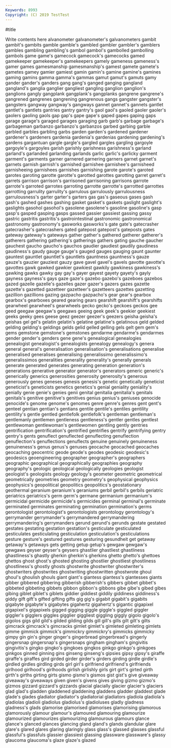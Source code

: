 ```yaml
---
Keywords: 8993
Copyright: (C) 2019 TestTest
---
```


#title

Write contents here
alvanometer galvanometer's galvanometers gambit gambit's
gambits gamble gamble's gambled gambler gambler's gamblers gambles gambling gambling's
gambol gambol's gambolled gambolling gambols game game's gamecock gamecock's gamecocks
gamed gamekeeper gamekeeper's gamekeepers gamely gameness gameness's gamer games gamesmanship
gamesmanship's gamest gamete gamete's gametes gamey gamier gamiest gamin gamin's
gamine gamine's gamines gaming gamins gamma gamma's gammas gamut gamut's
gamuts gamy gander gander's ganders gang gang's ganged ganging gangland
gangland's ganglia ganglier gangliest gangling ganglion ganglion's ganglions gangly gangplank
gangplank's gangplanks gangrene gangrene's gangrened gangrenes gangrening gangrenous gangs gangster
gangster's gangsters gangway gangway's gangways gannet gannet's gannets gantlet gantlet's
gantlets gantries gantry gantry's gaol gaol's gaoled gaoler gaoler's gaolers
gaoling gaols gap gap's gape gape's gaped gapes gaping gaps
garage garage's garaged garages garaging garb garb's garbage garbage's garbageman
garbanzo garbanzo's garbanzos garbed garbing garble garbled garbles garbling garbs
garden garden's gardened gardener gardener's gardeners gardenia gardenia's gardenias gardening
gardening's gardens gargantuan gargle gargle's gargled gargles gargling gargoyle gargoyle's
gargoyles garish garishly garishness garishness's garland garland's garlanded garlanding garlands
garlic garlic's garlicky garment garment's garments garner garnered garnering garners
garnet garnet's garnets garnish garnish's garnished garnishee garnishee's garnisheed garnisheeing
garnishees garnishes garnishing garote garote's garoted garotes garoting garotte garotte's
garotted garottes garotting garret garret's garrets garrison garrison's garrisoned garrisoning
garrisons garrote garrote's garroted garrotes garroting garrotte garrotte's garrotted garrottes
garrotting garrulity garrulity's garrulous garrulously garrulousness garrulousness's garter garter's garters
gas gas's gaseous gases gash gash's gashed gashes gashing gasket
gasket's gaskets gaslight gaslight's gaslights gasohol gasohol's gasolene gasolene's gasoline
gasoline's gasp gasp's gasped gasping gasps gassed gassier gassiest gassing
gassy gastric gastritis gastritis's gastrointestinal gastronomic gastronomical gastronomy gastronomy's gasworks
gasworks's gate gate's gatecrasher gatecrasher's gatecrashers gated gatepost gatepost's gateposts
gates gateway gateway's gateways gather gather's gathered gatherer gatherer's gatherers
gathering gathering's gatherings gathers gating gauche gaucher gauchest gaucho gaucho's
gauchos gaudier gaudiest gaudily gaudiness gaudiness's gaudy gauge gauge's gauged
gauges gauging gaunt gaunter gauntest gauntlet gauntlet's gauntlets gauntness gauntness's
gauze gauze's gauzier gauziest gauzy gave gavel gavel's gavels gavotte
gavotte's gavottes gawk gawked gawkier gawkiest gawkily gawkiness gawkiness's gawking
gawks gawky gay gay's gayer gayest gayety gayety's gayly gayness
gayness's gays gaze gaze's gazebo gazebo's gazeboes gazebos gazed gazelle
gazelle's gazelles gazer gazer's gazers gazes gazette gazette's gazetted gazetteer
gazetteer's gazetteers gazettes gazetting gazillion gazillions gazing gazpacho gazpacho's gear
gear's gearbox gearbox's gearboxes geared gearing gears gearshift gearshift's gearshifts
gearwheel gearwheel's gearwheels gecko gecko's geckoes geckos gee geed geegaw
geegaw's geegaws geeing geek geek's geekier geekiest geeks geeky gees
geese geez geezer geezer's geezers geisha geisha's geishas gel gel's
gelatin gelatin's gelatine gelatine's gelatinous geld gelded gelding gelding's geldings
gelds gelid gelled gelling gels gelt gem gem's gems gemstone
gemstone's gemstones gendarme gendarme's gendarmes gender gender's genders gene gene's
genealogical genealogies genealogist genealogist's genealogists genealogy genealogy's genera general general's
generalisation generalisation's generalisations generalise generalised generalises generalising generalissimo generalissimo's generalissimos
generalities generality generality's generally generals generate generated generates generating generation
generation's generations generative generator generator's generators generic generic's generically generics
generosities generosity generosity's generous generously genes geneses genesis genesis's genetic
genetically geneticist geneticist's geneticists genetics genetics's genial geniality geniality's genially
genie genie's genies genii genital genitalia genitalia's genitals genitals's genitive
genitive's genitives genius genius's geniuses genocide genocide's genome genome's genomes
genre genre's genres gent gent's genteel gentian gentian's gentians gentile
gentile's gentiles gentility gentility's gentle gentled gentlefolk gentlefolk's gentleman gentleman's
gentlemanly gentlemen gentleness gentleness's gentler gentles gentlest gentlewoman gentlewoman's gentlewomen
gentling gently gentries gentrification gentrification's gentrified gentrifies gentrify gentrifying gentry
gentry's gents genuflect genuflected genuflecting genuflection genuflection's genuflections genuflects genuine
genuinely genuineness genuineness's genus genus's genuses geocache geocached geocaches geocaching
geocentric geode geode's geodes geodesic geodesic's geodesics geoengineering geographer geographer's
geographers geographic geographical geographically geographies geography geography's geologic geological geologically
geologies geologist geologist's geologists geology geology's geometer geometric geometrical geometrically
geometries geometry geometry's geophysical geophysics geophysics's geopolitical geopolitics geopolitics's geostationary
geothermal geranium geranium's geraniums gerbil gerbil's gerbils geriatric geriatrics geriatrics's
germ germ's germane germanium germanium's germicidal germicide germicide's germicides germinal
germinal's germinate germinated germinates germinating germination germination's germs gerontologist gerontologist's
gerontologists gerontology gerontology's gerrymander gerrymander's gerrymandered gerrymandering gerrymandering's gerrymanders gerund
gerund's gerunds gestate gestated gestates gestating gestation gestation's gesticulate gesticulated
gesticulates gesticulating gesticulation gesticulation's gesticulations gesture gesture's gestured gestures gesturing
gesundheit get getaway getaway's getaways gets getting getup getup's gewgaw
gewgaw's gewgaws geyser geyser's geysers ghastlier ghastliest ghastliness ghastliness's ghastly
gherkin gherkin's gherkins ghetto ghetto's ghettoes ghettos ghost ghost's ghosted
ghosting ghostlier ghostliest ghostliness ghostliness's ghostly ghosts ghostwrite ghostwriter ghostwriter's
ghostwriters ghostwrites ghostwriting ghostwritten ghostwrote ghoul ghoul's ghoulish ghouls giant
giant's giantess giantess's giantesses giants gibber gibbered gibbering gibberish gibberish's
gibbers gibbet gibbet's gibbeted gibbeting gibbets gibbon gibbon's gibbons gibe
gibe's gibed gibes gibing giblet giblet's giblets giddier giddiest giddily
giddiness giddiness's giddy gift gift's gifted gifting gifts gig gig's
gigabit gigabit's gigabits gigabyte gigabyte's gigabytes gigahertz gigahertz's gigantic gigapixel
gigapixel's gigapixels gigged gigging giggle giggle's giggled giggler giggler's gigglers
giggles gigglier giggliest giggling giggly gigolo gigolo's gigolos gigs gild
gild's gilded gilding gilds gill gill's gills gilt gilt's gilts
gimcrack gimcrack's gimcracks gimlet gimlet's gimleted gimleting gimlets gimme gimmick
gimmick's gimmickry gimmickry's gimmicks gimmicky gimpy gin gin's ginger ginger's
gingerbread gingerbread's gingerly gingersnap gingersnap's gingersnaps gingham gingham's gingivitis gingivitis's
gingko gingko's gingkoes gingkos ginkgo ginkgo's ginkgoes ginkgos ginned ginning
gins ginseng ginseng's gipsies gipsy gipsy's giraffe giraffe's giraffes gird
girded girder girder's girders girding girdle girdle's girdled girdles girdling
girds girl girl's girlfriend girlfriend's girlfriends girlhood girlhood's girlhoods girlish
girlishly girls girt girt's girted girth girth's girths girting girts
gismo gismo's gismos gist gist's give giveaway giveaway's giveaways given
given's givens gives giving gizmo gizmo's gizmos gizzard gizzard's gizzards
glacial glacially glacier glacier's glaciers glad glad's gladden gladdened gladdening
gladdens gladder gladdest glade glade's glades gladiator gladiator's gladiatorial gladiators
gladiola gladiola's gladiolas gladioli gladiolus gladiolus's gladioluses gladly gladness gladness's
glads glamorise glamorised glamorises glamorising glamorous glamorously glamour glamour's glamoured
glamouring glamourize glamourized glamourizes glamourizing glamourous glamours glance glance's glanced
glances glancing gland gland's glands glandular glare glare's glared glares
glaring glaringly glass glass's glassed glasses glassful glassful's glassfuls glassier
glassiest glassing glassware glassware's glassy glaucoma glaucoma's glaze glaze's glazed
